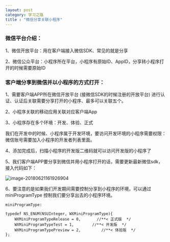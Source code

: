 ```yaml
---
layout: post
category: 学习之路
title : "微信分享关联小程序"
---
```


### 微信平台介绍：

1、微信开放平台：用在客户端接入微信SDK、常见的就是分享

2、微信公众平台：小程序所在平台，小程序有原始ID、AppID，分享转小程序打开的时候需要原始ID



### 客户端分享到微信并以小程序的方式打开：

1、需要客户端APP所在微信开放平台 (接微信SDK的时候注册的开放平台) 进行认证、认证后关联需要分享打开的小程序、最多可以关联五个。

2、小程序关联的移动应用关联对应客户端App

3、小程序存在多个环境：开发、体验、正式

我们在开发中的时候、小程序属于开发环境，要访问开发环境的小程序需要权限：微信账号需要加入小程序的开发者列表里面。

4、添加完成后，扫描小程序的开发版二维码就可以访问开发版的小程序了

5、我们客户端APP要分享到微信并用小程序打开的话，需要更新最新微信sdk，接入代码如下：



![image-20180621161926904](/var/folders/hp/042tvftx3wsbgp4gvlgbyscr0000gn/T/abnerworks.Typora/image-20180621161926904.png)



6、要注意的是如果我们开发期间需要控制分享到小程序的环境，可以通过miniProgramType 控制我们要分享出去的小程序环境。

```
miniProgramType:

typedef NS_ENUM(NSUInteger, WXMiniProgramType){
    WXMiniProgramTypeRelease = 0,       //**< 正式版  */
    WXMiniProgramTypeTest = 1,        //**< 开发版  */
    WXMiniProgramTypePreview = 2,         //**< 体验版  */
};
```





